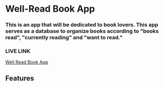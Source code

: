 <h1>Well-Read Book App</h1>
<h3>This is an app that will be dedicated to book lovers. This app serves as a database to organize books according to "books read", "currently reading" and "want to read."
</h3>
<h3>LIVE LINK</h3>
    <a href="https://express-wellread-app.herokuapp.com/wellread">Well Read Book App
        </a>
<h2>Features<h/2>
